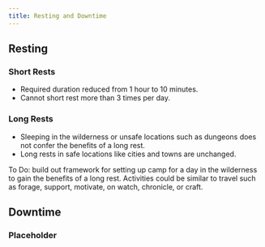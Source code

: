 ```yaml
---
title: Resting and Downtime
---
```


## Resting

### Short Rests
- Required duration reduced from 1 hour to 10 minutes.
- Cannot short rest more than 3 times per day.

### Long Rests
- Sleeping in the wilderness or unsafe locations such as dungeons does not confer the benefits of a long rest.
- Long rests in safe locations like cities and towns are unchanged.

To Do: build out framework for setting up camp for a day in the wilderness to gain the benefits of a long rest. Activities could be similar to travel such as forage, support, motivate, on watch, chronicle, or craft.

## Downtime

### Placeholder
